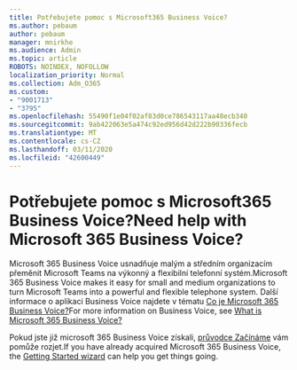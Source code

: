 ```yaml
---
title: Potřebujete pomoc s Microsoft365 Business Voice?
ms.author: pebaum
author: pebaum
manager: mnirkhe
ms.audience: Admin
ms.topic: article
ROBOTS: NOINDEX, NOFOLLOW
localization_priority: Normal
ms.collection: Adm_O365
ms.custom:
- "9001713"
- "3795"
ms.openlocfilehash: 55490f1e04f02af83d0ce786543117aa48ecb340
ms.sourcegitcommit: 9ab422063e5a474c92ed956d42d222b90336fecb
ms.translationtype: MT
ms.contentlocale: cs-CZ
ms.lasthandoff: 03/11/2020
ms.locfileid: "42600449"
---
```

# <a name="need-help-with-microsoft-365-business-voice"></a><span data-ttu-id="540ba-102">Potřebujete pomoc s Microsoft365 Business Voice?</span><span class="sxs-lookup"><span data-stu-id="540ba-102">Need help with Microsoft 365 Business Voice?</span></span>

<span data-ttu-id="540ba-103">Microsoft 365 Business Voice usnadňuje malým a středním organizacím přeměnit Microsoft Teams na výkonný a flexibilní telefonní systém.</span><span class="sxs-lookup"><span data-stu-id="540ba-103">Microsoft 365 Business Voice makes it easy for small and medium organizations to turn Microsoft Teams into a powerful and flexible telephone system.</span></span> <span data-ttu-id="540ba-104">Další informace o aplikaci Business Voice najdete v tématu [Co je Microsoft 365 Business Voice?](https://docs.microsoft.com/microsoftteams/business-voice/whats-business-voice)</span><span class="sxs-lookup"><span data-stu-id="540ba-104">For more information on Business Voice, see [What is Microsoft 365 Business Voice?](https://docs.microsoft.com/microsoftteams/business-voice/whats-business-voice)</span></span>

<span data-ttu-id="540ba-105">Pokud jste již microsoft 365 Business Voice získali, [průvodce Začínáme](https://docs.microsoft.com/microsoftteams/business-voice/use-getting-started-wizard) vám pomůže rozjet.</span><span class="sxs-lookup"><span data-stu-id="540ba-105">If you have already acquired Microsoft 365 Business Voice, the [Getting Started wizard](https://docs.microsoft.com/microsoftteams/business-voice/use-getting-started-wizard) can help you get things going.</span></span> 
